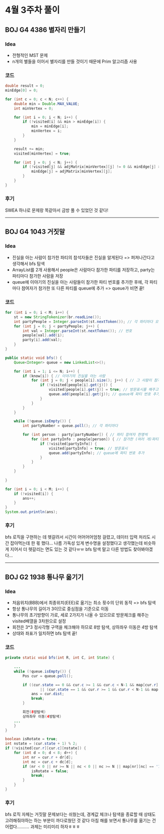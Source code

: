 #  4월 3주차 풀이
## BOJ G4 4386 별자리 만들기
### **Idea**
- 전형적인 MST 문제
- n개의 별들을 이어서 별자리를 만들 것이기 때문에 Prim 알고리즘 사용

### 코드
```java
double result = 0;
minEdge[0] = 0;

for (int c = 0; c < N; c++) {
	double min = Double.MAX_VALUE;
	int minVertex = 0;

	for (int i = 0; i < N; i++) {
		if (!visited[i] && min > minEdge[i]) {
			min = minEdge[i];
			minVertex = i;
		}
	}

	result += min;
	visited[minVertex] = true;

	for (int j = 0; j < N; j++) {
		if (!visited[j] && adjMatrix[minVertex][j] != 0 && minEdge[j] > adjMatrix[minVertex][j]) {
			minEdge[j] = adjMatrix[minVertex][j];
		}
	}
}
```

### 후기

SWEA 하나로 문제랑 똑같아서 금방 풀 수 있었던 것 같다!

---

## BOJ G4 1043 거짓말
### **Idea**
- 진실을 아는 사람이 참가한 파티의 참석자들은 진실을 알게된다 => 퍼져나간다고 생각해서 bfs 탐색
- ArrayList를 2개 사용해서 people은 사람마다 참가한 파티를 저장하고, party는 파티마다 참가한 사람을 저장
- queue에 이야기의 진실을 아는 사람들이 참가한 파티 번호를 추가한 후에, 각 파티마다 참여자가 참가한 또 다른 파티를 queue에 추가 => queue가 비면 끝! 

### 코드
```java
for (int i = 0; i < M; i++) {
	st = new StringTokenizer(br.readLine());
	int partyPeople = Integer.parseInt(st.nextToken()); // 각 파티마다 오는 사람의 수
	for (int j = 0; j < partyPeople; j++) {
		int val = Integer.parseInt(st.nextToken()); // 번호
		people[val].add(i);
		party[i].add(val);
	}
}
```

```java
public static void bfs() {
	Queue<Integer> queue = new LinkedList<>();

	for (int i = 1; i <= N; i++) {
		if (know[i]) { // 이야기의 진실을 아는 사람
			for (int j = 0; j < people[i].size(); j++) { // 그 사람이 참가한 (여러 개)파티 수만큼
				if (!visited[people[i].get(j)]) {
					visited[people[i].get(j)] = true; // 방문표시를 해주고
					queue.add(people[i].get(j)); // queue에 파티 번호 추가
				}
			}
		}
	}

	while (!queue.isEmpty()) {
		int partyNumber = queue.poll(); // 각 파티마다

		for (int person : party[partyNumber]) { // 파티 참여자 한명씩
			for (int partyInfo : people[person]) { // 참가한 (여러 개)파티를
				if (!visited[partyInfo]) {
					visited[partyInfo] = true; // 방문표시
					queue.add(partyInfo); // queue에 파티 번호 추가
				}
			}
		}
	}
	
}
```

```java
for (int i = 0; i < M; i++) {
	if (!visited[i]) {
		ans++;
	}
}
System.out.println(ans);
```

### 후기

bfs 로직을 구현하는 데 헷갈려서 시간이 어어어어엄청 걸렸고, 데이터 입력 처리도 시간 잡아먹는데 한 몫 했다...
나름 가독성 있게 변수명을 설정했다고 생각했는데 비슷하게 지어서 더 헷갈리는 면도 있는 것 같다ㅠㅠ
bfs 탐색 말고 다른 방법도 찾아봐야겠다...

----

## BOJ G2 1938 통나무 옮기기
### **Idea**
- 처음위치(BBB)에서 최종위치(EEE)로 옮기는 최소 횟수의 단위 동작 => bfs 탐색
- 항상 통나무의 길이가 3이므로 중심점을 기준으로 이동
- 통나무의 초기방향이 가로, 세로 2가지가 나올 수 있으므로 방문체크를 해주는 visited배열을 3차원으로 설정
- 회전은 3*3 정사각형 구역을 체크해야 하므로 8방 탐색, 상하좌우 이동은 4방 탐색
- 상태와 좌표가 일치하면 bfs 탐색 끝!

### 코드
```java
private static void bfs(int R, int C, int State) {
	
	...
	while (!queue.isEmpty()) {
		Pos cur = queue.poll();

		if ((cur.state == 0 && cur.c >= 1 && cur.c < N-1 && map[cur.r][cur.c-1] == 'E' && map[cur.r][cur.c] == 'E' && map[cur.r][cur.c+1] == 'E')
				|| (cur.state == 1 && cur.r >= 1 && cur.r < N-1 && map[cur.r-1][cur.c] == 'E' && map[cur.r][cur.c] == 'E' && map[cur.r+1][cur.c] == 'E')) {
			ans = cur.dist;
			break;
		}

		회전(8방탐색)
		상하좌우 이동(4방탐색)
	...
	}
}
```

```java
boolean isRotate = true;
int nstate = (cur.state + 1) % 2;
if (!visited[cur.r][cur.c][nstate]) {
	for (int d = 0; d < 8; d++) {
		int nr = cur.r + dr[d];
		int nc = cur.c + dc[d];
		if (nr < 0 || nr >= N || nc < 0 || nc >= N || map[nr][nc] == '1') {
			isRotate = false;
			break;
		}
	}
}
```

### 후기

bfs 로직 자체는 거짓말 문제보다는 쉬웠는데, 경계값 체크나 탐색을 종료할 때 상태도 고려해줘야하는 하는 부분이 까다로웠던 것 같다
아침 해를 보면서 통나무를 옮기는 건 어렵다.......... 과제는 미리미리 하자ㅎㅎㅎ

